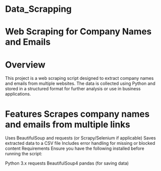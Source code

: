 # Data_Scrapping

# Web Scraping for Company Names and Emails
# Overview
This project is a web scraping script designed to extract company names and emails from multiple websites. The data is collected using Python and stored in a structured format for further analysis or use in business applications.

# Features Scrapes company names and emails from multiple links
 Uses BeautifulSoup and requests (or Scrapy/Selenium if applicable)
Saves extracted data to a CSV file
Includes error handling for missing or blocked content
Requirements
Ensure you have the following installed before running the script:

Python 3.x
requests
BeautifulSoup4
pandas (for saving data)
